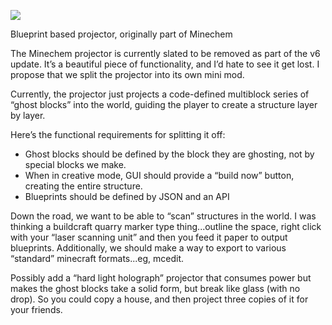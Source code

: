 ![](https://raw.githubusercontent.com/jakimfett/Projektor/master/src/main/resources/assets/projektor/logo.png)

Blueprint based projector, originally part of Minechem

The Minechem projector is currently slated to be removed as part of the v6 update. It’s a beautiful piece of functionality, and I’d hate to see it get lost. I propose that we split the projector into its own mini mod.

Currently, the projector just projects a code-defined multiblock series of “ghost blocks” into the world, guiding the player to create a structure layer by layer.

Here’s the functional requirements for splitting it off:
* Ghost blocks should be defined by the block they are ghosting, not by special blocks we make.
* When in creative mode, GUI should provide a “build now” button, creating the entire structure.
* Blueprints should be defined by JSON and an API

Down the road, we want to be able to “scan” structures in the world. I was thinking a buildcraft quarry marker type thing...outline the space, right click with your “laser scanning unit” and then you feed it paper to output blueprints. Additionally, we should make a way to export to various “standard” minecraft formats...eg, mcedit.

Possibly add a “hard light holograph” projector that consumes power but makes the ghost blocks take a solid form, but break like glass (with no drop). So you could copy a house, and then project three copies of it for your friends.

